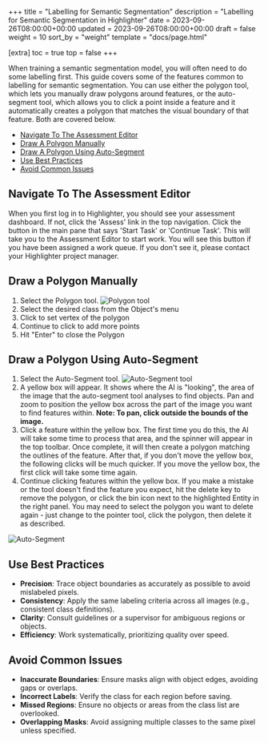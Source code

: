+++
title = "Labelling for Semantic Segmentation"
description = "Labelling for Semantic Segmentation in Highlighter"
date = 2023-09-26T08:00:00+00:00
updated = 2023-09-26T08:00:00+00:00
draft = false
weight = 10
sort_by = "weight"
template = "docs/page.html"

[extra]
toc = true
top = false
+++

When training a semantic segmentation model, you will often need to do some labelling first. This guide covers some of the features common to labelling for semantic segmentation. You can use either the polygon tool, which lets you manually draw polygons around features, or the auto-segment tool, which allows you to click a point inside a feature and it automatically creates a polygon that matches the visual boundary of that feature. Both are covered below.

- <a href="#navigate-to-the-assessment-editor">Navigate To The Assessment Editor</a>
- <a href="#draw-a-polygon-manually">Draw A Polygon Manually</a>
- <a href="#draw-a-polygon-using-auto-segment">Draw A Polygon Using Auto-Segment</a>
- <a href="#use-best-practices">Use Best Practices</a>
- <a href="#avoid-common-issues">Avoid Common Issues</a>

## Navigate To The Assessment Editor

When you first log in to Highlighter, you should see your assessment dashboard. If not, click the 'Assess' link in the top navigation. Click the button in the main pane that says 'Start Task' or 'Continue Task'. This will take you to the Assessment Editor to start work. You will see this button if you have been assigned a work queue. If you don't see it, please contact your Highlighter project manager.

## Draw a Polygon Manually

1. Select the Polygon tool. ![Polygon tool](../polygon-tool.png)
2. Select the desired class from the Object's menu
3. Click to set vertex of the polygon 
4. Continue to click to add more points 
5. Hit "Enter" to close the Polygon

## Draw a Polygon Using Auto-Segment

1. Select the Auto-Segment tool. ![Auto-Segment tool](../auto-segment-tool.png)
2. A yellow box will appear. It shows where the AI is "looking", the area of the image that the auto-segment tool analyses to find objects. Pan and zoom to position the yellow box across the part of the image you want to find features within. **Note: To pan, click outside the bounds of the image.**
3. Click a feature within the yellow box. The first time you do this, the AI will take some time to process that area, and the spinner will appear in the top toolbar. Once complete, it will then create a polygon matching the outlines of the feature. After that, if you don't move the yellow box, the following clicks will be much quicker. If you move the yellow box, the first click will take some time again.
4. Continue clicking features within the yellow box. If you make a mistake or the tool doesn't find the feature you expect, hit the delete key to remove the polygon, or click the bin icon next to the highlighted Entity in the right panel. You may need to select the polygon you want to delete again - just change to the pointer tool, click the polygon, then delete it as described.

![Auto-Segment](../sam-important-points.png)


## Use Best Practices
- **Precision**: Trace object boundaries as accurately as possible to avoid mislabeled pixels.
- **Consistency**: Apply the same labeling criteria across all images (e.g., consistent class definitions).
- **Clarity**: Consult guidelines or a supervisor for ambiguous regions or objects.
- **Efficiency**: Work systematically, prioritizing quality over speed.

## Avoid Common Issues
- **Inaccurate Boundaries**: Ensure masks align with object edges, avoiding gaps or overlaps.
- **Incorrect Labels**: Verify the class for each region before saving.
- **Missed Regions**: Ensure no objects or areas from the class list are overlooked.
- **Overlapping Masks**: Avoid assigning multiple classes to the same pixel unless specified.
